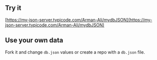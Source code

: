 ## Try it

[https://my-json-server.typicode.com/Arman-Ali/mydbJSON](https://my-json-server.typicode.com/Arman-Ali/mydbJSON)

## Use your own data

Fork it and change `db.json` values or create a repo with a `db.json` file.
